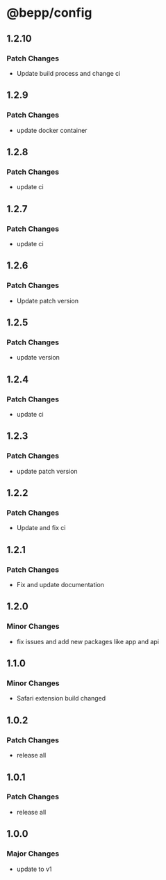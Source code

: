 # @bepp/config

## 1.2.10

### Patch Changes

- Update build process and change ci

## 1.2.9

### Patch Changes

- update docker container

## 1.2.8

### Patch Changes

- update ci

## 1.2.7

### Patch Changes

- update ci

## 1.2.6

### Patch Changes

- Update patch version

## 1.2.5

### Patch Changes

- update version

## 1.2.4

### Patch Changes

- update ci

## 1.2.3

### Patch Changes

- update patch version

## 1.2.2

### Patch Changes

- Update and fix ci

## 1.2.1

### Patch Changes

- Fix and update documentation

## 1.2.0

### Minor Changes

- fix issues and add new packages like app and api

## 1.1.0

### Minor Changes

- Safari extension build changed

## 1.0.2

### Patch Changes

- release all

## 1.0.1

### Patch Changes

- release all

## 1.0.0

### Major Changes

- update to v1
